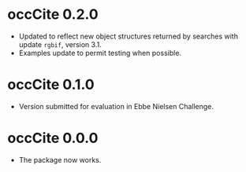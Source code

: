 # occCite 0.2.0

* Updated to reflect new object structures returned by searches with update `rgbif`, version 3.1.
* Examples update to permit testing when possible.

# occCite 0.1.0

* Version submitted for evaluation in Ebbe Nielsen Challenge.

# occCite 0.0.0

* The package now works.

